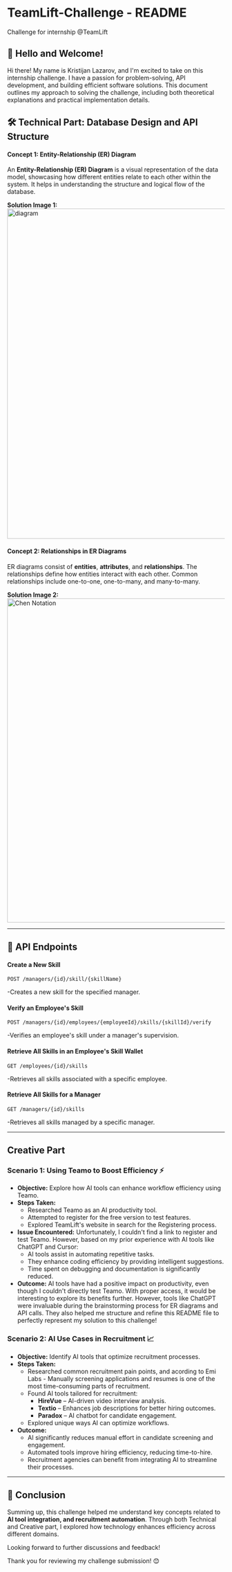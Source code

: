 # TeamLift-Challenge - README
Challenge for internship @TeamLift

## 👋 Hello and Welcome!
Hi there! My name is Kristijan Lazarov, and I'm excited to take on this internship challenge. I have a passion for problem-solving, API development, and building efficient software solutions. This document outlines my approach to solving the challenge, including both theoretical explanations and practical implementation details.

## 🛠 Technical Part: Database Design and API Structure

#### Concept 1: Entity-Relationship (ER) Diagram

An **Entity-Relationship (ER) Diagram** is a visual representation of the data model, showcasing how different entities relate to each other within the system. It helps in understanding the structure and logical flow of the database.

**Solution Image 1:**  
<img width="763" alt="diagram" src="https://github.com/user-attachments/assets/7441a230-6208-49bf-a9ae-c8fe279b34c7" />

#### Concept 2: Relationships in ER Diagrams

ER diagrams consist of **entities**, **attributes**, and **relationships**. The relationships define how entities interact with each other. Common relationships include one-to-one, one-to-many, and many-to-many.

**Solution Image 2:**  
<img width="749" alt="Chen Notation" src="https://github.com/user-attachments/assets/1908e1e5-23af-4360-a318-d17879a86384" />

---

## 🔌 API Endpoints

#### Create a New Skill
```http
POST /managers/{id}/skill/{skillName}
```
-Creates a new skill for the specified manager.


#### Verify an Employee's Skill
```http
POST /managers/{id}/employees/{employeeId}/skills/{skillId}/verify
```
-Verifies an employee's skill under a manager's supervision.


#### Retrieve All Skills in an Employee's Skill Wallet
```http
GET /employees/{id}/skills
```
-Retrieves all skills associated with a specific employee.


#### Retrieve All Skills for a Manager
```http
GET /managers/{id}/skills
```
-Retrieves all skills managed by a specific manager.


---

##  Creative Part

### Scenario 1: Using Teamo to Boost Efficiency ⚡

- **Objective:** Explore how AI tools can enhance workflow efficiency using Teamo.
- **Steps Taken:**
  - Researched Teamo as an AI productivity tool.
  - Attempted to register for the free version to test features.
  - Explored TeamLift's website in search for the Registering process.
- **Issue Encountered:**
  Unfortunately, I couldn't find a link to register and test Teamo. However, based on my prior experience with AI tools like ChatGPT and Cursor:
  - AI tools assist in automating repetitive tasks.
  - They enhance coding efficiency by providing intelligent suggestions.
  - Time spent on debugging and documentation is significantly reduced.
- **Outcome:**
AI tools have had a positive impact on productivity, even though I couldn't directly test Teamo. With proper access, it would be interesting to explore its benefits further. However, tools like ChatGPT were invaluable during the brainstorming process for ER diagrams and API calls. They also helped me structure and refine this README file to perfectly represent my solution to this challenge!


### Scenario 2: AI Use Cases in Recruitment 📈

- **Objective:** Identify AI tools that optimize recruitment processes.
- **Steps Taken:**
  - Researched common recruitment pain points, and acording to Emi Labs - Manually screening applications and resumes is one of the most time-consuming parts of recruitment.
  - Found AI tools tailored for recruitment:
    - **HireVue** – AI-driven video interview analysis.
    - **Textio** – Enhances job descriptions for better hiring outcomes.
    - **Paradox** – AI chatbot for candidate engagement.
  - Explored unique ways AI can optimize workflows.
- **Outcome:**
  - AI significantly reduces manual effort in candidate screening and engagement.
  - Automated tools improve hiring efficiency, reducing time-to-hire.
  - Recruitment agencies can benefit from integrating AI to streamline their processes.

---

## 🚀 Conclusion

Summing up, this challenge helped me understand key concepts related to **AI tool integration, and recruitment automation**. Through both Technical and Creative part, I explored how technology enhances efficiency across different domains.

Looking forward to further discussions and feedback!

Thank you for reviewing my challenge submission! 😊



